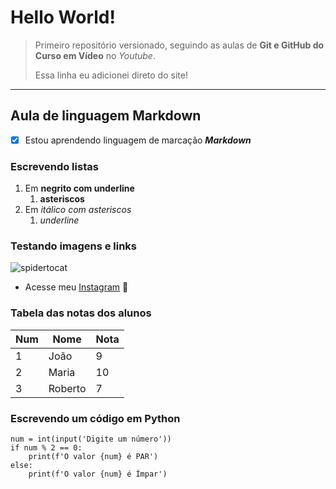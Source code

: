 # Hello World!
>Primeiro repositório versionado, seguindo as aulas de **Git e GitHub do Curso em Vídeo** no *Youtube*.
>
>Essa linha eu adicionei direto do site!
***
## Aula de linguagem Markdown
- [x] Estou aprendendo linguagem de marcação __*Markdown*__

### Escrevendo listas
1. Em __negrito com underline__
   1. **asteriscos**
2. Em *itálico com asteriscos*
   1. _underline_

### Testando imagens e links
![spidertocat](https://user-images.githubusercontent.com/68457800/121825063-c653d980-cc86-11eb-8421-9b4c2e9ec1f4.png)
- Acesse meu [Instagram](https://instagram.com/john_pruinelli) 🖖

### Tabela das notas dos alunos
Num | Nome | Nota
---|---|---
1 | João | 9
2 | Maria | 10
3 | Roberto | 7

### Escrevendo um código em Python
```
num = int(input('Digite um número'))
if num % 2 == 0:
    print(f'O valor {num} é PAR')
else:
    print(f'O valor {num} é Ímpar')
```
